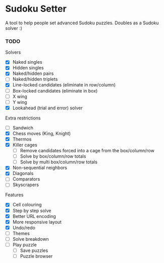 # Sudoku Setter

A tool to help people set advanced Sudoku puzzles. Doubles as a Sudoku solver :)

### TODO

Solvers

-   [x] Naked singles
-   [x] Hidden singles
-   [x] Naked/hidden pairs
-   [ ] Naked/hidden triplets
-   [x] Line-locked candidates (eliminate in row/column)
-   [ ] Box-locked candidates (eliminate in box)
-   [ ] X wing
-   [ ] Y wing
-   [x] Lookahead (trial and error) solver

Extra restrictions

-   [ ] Sandwich
-   [x] Chess moves (King, Knight)
-   [x] Thermos
-   [x] Killer cages
    -   [ ] Remove candidates forced into a cage from the box/column/row
    -   [ ] Solve by box/column/row totals
    -   [ ] Solve by multi box/column/row totals
-   [x] Non-sequential neighbors
-   [x] Diagonals
-   [ ] Comparators
-   [ ] Skyscrapers

Features

-   [x] Cell colouring
-   [x] Step by step solve
-   [x] Better URL encoding
-   [x] More responsive layout
-   [x] Undo/redo
-   [ ] Themes
-   [ ] Solve breakdown
-   [ ] Play puzzle
    -   [ ] Save puzzles
    -   [ ] Puzzle browser
